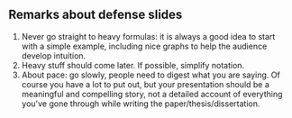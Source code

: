 ## Remarks about defense slides
1. Never go straight to heavy formulas: it is always a good idea to start with a simple example, including nice graphs to help the audience develop intuition.
2. Heavy stuff should come later. If possible, simplify notation.
3. About pace: go slowly, people need to digest what you are saying. Of course you have a lot to put out, but your presentation should be a meaningful and compelling story, not a detailed account of everything you've gone through while writing the paper/thesis/dissertation.
